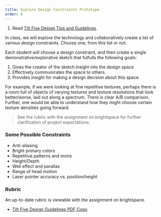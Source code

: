 ```yaml
---
title: Explore Design Constraints Prototype
order: 6
---
```


1.	Read [Tilt Five Design Tips and Guidelines](https://docs.tiltfive.com/t5_design_considerations.html).

In class, we will explore the technology and collaboratively create a list of various design constraints. Choose one, from this list or not.

Each student will choose a design constraint, and then create a single demonstrative/explorative sketch that fulfulls the following goals:

1. Gives the creator of the sketch insight into the design space
2. Effectively communicates the space to others.
3. Provides insight for making a design decision about this space.

For example, if we were looking at fine repetitive textures, perhaps there is a room full of objects of varying textures and texture resolutions that look better/worse, laid out along a spectrum.
There is clear A/B comparison. Further, one would be able to understand how they might choose certain texture densities going forward.

 > See the rubric with the assignment on brightspace for further clarification of project expectations.

### Some Possible Constraints
- Anti-aliasing
- Bright primary colors
- Repetitive patterns and moire
- Height/Depth
- Well effect and parallax
- Range of head motion
- Laser pointer accuracy vs. position/height

### Rubric
An up-to-date rubric is viewable with the assignment on brightspace.

- [Tilt Five Design Guidelines PDF Copy](/assignmentInfo/Tilt_Five_Design_Tips_and_Guidelines_2022_05_19.pdf)
